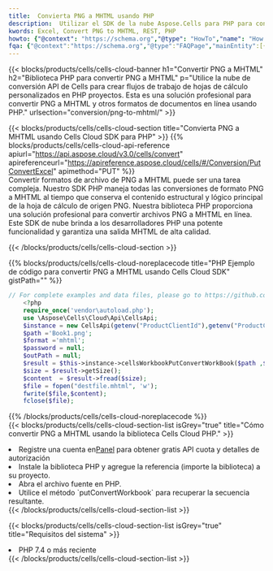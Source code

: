 ```yaml
---
title:  Convierta PNG a MHTML usando PHP
description:  Utilizar el SDK de la nube Aspose.Cells para PHP para convertir un archivo de formato PNG a un archivo de formato MHTML.
kwords: Excel, Convert PNG to MHTML, REST, PHP
howto: {"@context": "https://schema.org","@type": "HowTo","name": "How to convert PNG to MHTML using the Cells Cloud PHP library.","description": "How to convert PNG to MHTML using the Cells Cloud PHP library.","image": {"@type": "ImageObject"},"url": "/php/conversion/png-to-mhtml/","step": [{ "@type": "HowToStep","name": "How to convert PNG to MHTML using the Cells Cloud PHP library. step 1", "image": {"@type": "ImageObject",},"url": "/php/conversion/png-to-mhtml/","text": "Register an account at <a href='https://dashboard.aspose.cloud/'>Dashboard</a> to get free API quota & authorization details",},{ "@type": "HowToStep","name": "How to convert PNG to MHTML using the Cells Cloud PHP library. step 1", "image": {"@type": "ImageObject",},"url": "/php/conversion/png-to-mhtml/","text": "Install PHP library and add the reference (import the library) to your project.",},{ "@type": "HowToStep","name": "How to convert PNG to MHTML using the Cells Cloud PHP library. step 1", "image": {"@type": "ImageObject",},"url": "/php/conversion/png-to-mhtml/","text": "Open the source file in PHP.",},{ "@type": "HowToStep","name": "How to convert PNG to MHTML using the Cells Cloud PHP library. step 1", "image": {"@type": "ImageObject",},"url": "/php/conversion/png-to-mhtml/","text": "Use the `putConvertWorkbook` method to retrieve the resulting stream.",}, ],"supply": {"@type": "HowToSupply","name": "document"},"tool": [{"@type": "HowToTool","name": "phpstorm, Visual Studio Code, Eclipse"},{"@type": "HowToTool","name": "Aspose Cells"}],"totalTime": "PT6M"}
fqa: {"@context":"https://schema.org","@type":"FAQPage","mainEntity":[{"@type":"Question","name":"Why convert file formats in C# using REST API?","acceptedAnswer":{"@type":"Answer","text":"Documents are encoded in many ways, and some files may be incompatible with the software you use. To open and read such files, just convert them to appropriate file formats.<br/><ol><li>Install .NET SDK and add the reference (import the library) to your project.</li><li>Open the source file in C# using REST API.</li><li>Call the PutConvertWorkbookRequest() method, passing an output filename with required extension.</li><li>Get the result of conversion as a separate file.</li></ol>"}},{"@type":"Question","name":"What file formats can I convert with your C# library?","acceptedAnswer":{"@type":"Answer","text":"We support a variety of file formats for conversion using .NET library, including XLSX, Excel, xls , PDF, CSV, HTML, Markdown, XML, PNG, JPG, TIFF, Json, TXT and many more."}},{"@type":"Question","name":"What is the maximum allowed file size for conversion using this .NET library?","acceptedAnswer":{"@type":"Answer","text":"There are no file size limits for format conversions using .NET library."}}]}
---
```

{{< blocks/products/cells/cells-cloud-banner h1="Convertir PNG a MHTML" h2="Biblioteca PHP para convertir PNG a MHTML" p="Utilice la nube de conversión API de Cells para crear flujos de trabajo de hojas de cálculo personalizados en PHP proyectos. Esta es una solución profesional para convertir PNG a MHTML y otros formatos de documentos en línea usando PHP." urlsection="conversion/png-to-mhtml/" >}}

{{< blocks/products/cells/cells-cloud-section title="Convierta PNG a MHTML usando Cells Cloud SDK para PHP" >}}
{{% blocks/products/cells/cells-cloud-api-reference apiurl="https://api.aspose.cloud/v3.0/cells/convert" apireferenceurl="https://apireference.aspose.cloud/cells/#/Conversion/PutConvertExcel" apimethod="PUT" %}}
<br/>
Convertir formatos de archivo de PNG a MHTML puede ser una tarea compleja. Nuestro SDK PHP maneja todas las conversiones de formato PNG a MHTML al tiempo que conserva el contenido estructural y lógico principal de la hoja de cálculo de origen PNG. Nuestra biblioteca PHP proporciona una solución profesional para convertir archivos PNG a MHTML en línea. Este SDK de nube brinda a los desarrolladores PHP una potente funcionalidad y garantiza una salida MHTML de alta calidad.

{{< /blocks/products/cells/cells-cloud-section >}}

{{% blocks/products/cells/cells-cloud-noreplacecode title="PHP Ejemplo de código para convertir PNG a MHTML usando Cells Cloud SDK" gistPath="" %}}
 
```php
// For complete examples and data files, please go to https://github.com/aspose-cells-cloud/aspose-cells-cloud-php/
    <?php
    require_once('vendor\autoload.php');
    use \Aspose\Cells\Cloud\Api\CellsApi;
    $instance = new CellsApi(getenv("ProductClientId"),getenv("ProductClientSecret"));
    $path ='Book1.png';    
    $format ='mhtml';
    $password = null;
    $outPath = null;      
    $result = $this->instance->cellsWorkbookPutConvertWorkBook($path ,$format, $password,  $outPath);
    $size = $result->getSize();
    $content  = $result->fread($size);
    $file = fopen("destfile.mhtml", 'w');
    fwrite($file,$content);
    fclose($file);
```
 
{{% /blocks/products/cells/cells-cloud-noreplacecode %}}
<br/>
{{< blocks/products/cells/cells-cloud-section-list isGrey="true" title="Cómo convertir PNG a MHTML usando la biblioteca Cells Cloud PHP." >}}
<li> Registre una cuenta en<a href="https://dashboard.aspose.cloud/">Panel</a> para obtener gratis API cuota y detalles de autorización</li>
<li>Instale la biblioteca PHP y agregue la referencia (importe la biblioteca) a su proyecto.</li>
<li>Abra el archivo fuente en PHP.</li>
<li>Utilice el método `putConvertWorkbook` para recuperar la secuencia resultante.</li>
{{< /blocks/products/cells/cells-cloud-section-list >}}

{{< blocks/products/cells/cells-cloud-section-list isGrey="true" title="Requisitos del sistema" >}}
<li>PHP 7.4 o más reciente</li>
{{< /blocks/products/cells/cells-cloud-section-list >}}
